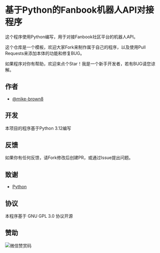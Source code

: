 # 基于Python的Fanbook机器人API对接程序

这个程序使用Python编写，用于对接Fanbook社区平台的机器人API。

这个仓库是一个模板，欢迎大家Fork来制作属于自己的程序，以及使用Pull Requests来添加本体的功能和修复BUG。

如果程序对你有帮助，欢迎来点个Star！我是一个新手开发者，若有BUG请您谅解。

## 作者

- [@mike-brown8](https://github.com/mike-brown8/)

## 开发

本项目的程序基于Python 3.12编写

## 反馈

如果你有任何反馈，请Fork修改后创建PR，或通过Issue提出问题。

## 致谢

- [Python](https://www.python.org/)

## 协议

本程序基于 GNU GPL 3.0 协议开源

## 赞助

![微信赞赏码](https://supportme.709000.xyz/mm_reward_qrcode_1707987997934.png)

